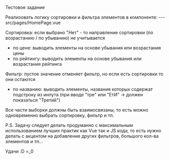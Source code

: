 Тестовое задание

Реализовать логику сортировки и фильтра элементов в компоненте:
--- src/pages/HomePage.vue

Сортировка:
если выбрано "Нет" - то направление сортировки (по возрастанию / по убыванию) не учитывается

- по цене: выводить элементы на основе убывания или возрастания цены
- по рейтингу: выводить элементы на основе убывания или возрастания рейтинга

Фильтр:
пустое значение отменяет фильтр, но если есть сортировки то они остаются

- по названию: выводить элементы, названия которых содержат подстроку из инпута (при вводе "тре" или "ЕтИ" -> должен показаться "Третий")

Все части выборки должны быть взаимосвязаны, то есть можно одновременно выбрать сортировку, фильтр и тп.

P.S. Задачу следует делать продуманно с максимальным использованием лучших практик как Vue так и JS кода, то есть нужно делать с акцентом на добавление других фильтров, большого кол-ва элементов и тп...

Удачи :D =\_0
